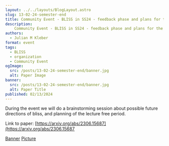 ```yaml
---
layout: ../../layouts/BlogLayout.astro
slug: 13-02-24-semester-end
title: Community Event - BLISS in SS24 - feedback phase and plans for the next semester
description: 
    Community Event - BLISS in SS24 - feedback phase and plans for the next semester
authors:
  - Julian M Kleber
format: event
tags:
  - BLISS
  - organization
  - Community Event
ogImage: 
  src: /posts/13-02-24-semester-end/banner.jpg
  alt: Paper Image
banner: 
  src: /posts/13-02-24-semester-end/banner.jpg
  alt: Paper Title
published: 02/13/2024
---
```


During the event we will do a brainstorming session about possible future directions of bliss, and planning of the lecture free period.

Link to paper: [https://arxiv.org/abs/2306.15687](https://arxiv.org/abs/2306.15687

[Banner](https://commons.wikimedia.org/wiki/File:Das_letzte_Abendmahl,_mit_Liniendivergenz_der_Perspektive_und_Versatz_in_der_R%C3%BCckwand.jpg)
[Picture](https://commons.wikimedia.org/wiki/File:Das_letzte_Abendmahl,_mit_Liniendivergenz_der_Perspektive_und_Versatz_in_der_R%C3%BCckwand.jpg)

